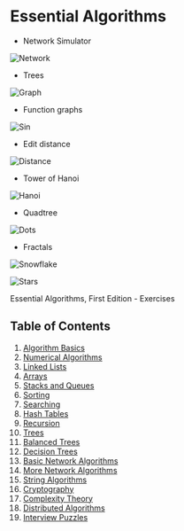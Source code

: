 # Essential Algorithms
* Network Simulator

![Network](https://i.imgur.com/8gp482U.png)

* Trees

![Graph](https://i.imgur.com/vi1Tj0K.png)

* Function graphs

![Sin](https://i.imgur.com/BY9fqQ8.png)

* Edit distance

![Distance](https://i.imgur.com/pej2OZa.png)

* Tower of Hanoi

![Hanoi](https://i.imgur.com/zASSzF2.png)

* Quadtree

![Dots](https://i.imgur.com/mTRCnJP.png)

* Fractals

![Snowflake](https://i.imgur.com/fOV5cW0.png)

![Stars](https://i.imgur.com/KoITFz1.png)

Essential Algorithms, First Edition - Exercises

## Table of Contents

1. [Algorithm Basics](chapter1)
2. [Numerical Algorithms](chapter2)
3. [Linked Lists](chapter3)
4. [Arrays](chapter4)
5. [Stacks and Queues](chapter5)
6. [Sorting](chapter6)
7. [Searching](chapter7)
8. [Hash Tables](chapter8)
9. [Recursion](chapter9)
10. [Trees](chapter10)
11. [Balanced Trees](chapter11)
12. [Decision Trees](chapter12)
13. [Basic Network Algorithms](chapter13)
14. [More Network Algorithms](chapter14)
15. [String Algorithms](chapter15)
16. [Cryptography](chapter16)
17. [Complexity Theory](chapter17)
18. [Distributed Algorithms](chapter18)
19. [Interview Puzzles](chapter19)
